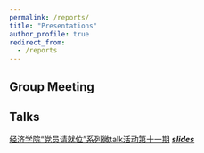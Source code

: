 ```yaml
---
permalink: /reports/
title: "Presentations"
author_profile: true
redirect_from: 
  - /reports
---
```


## Group Meeting
## Talks
[经济学院“党员请就位”系列微talk活动第十一期](https://mp.weixin.qq.com/s/j5UQw8osBOweX8q5gVQptg)  [**_slides_**](http://xishanyu2.github.io/files/文献检索、管理与运用.pdf)
